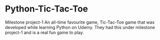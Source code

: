 # Python-Tic-Tac-Toe
Milestone project-1
An all-time favourite game, Tic-Tac-Toe game that was developed while learning Python on Udemy. They had this under milestone project-1 and is a real fun game to play.
